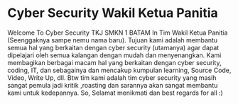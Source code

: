 # Cyber Security Wakil Ketua Panitia

Welcome To Cyber Security TKJ SMKN 1 BATAM In Tim Wakil Ketua Panitia (Seenggaknya sampe nemu nama baru).
Tujuan kami adalah membantu semua hal yang berkaitan dengan cyber security (utamanya) agar dapat dipelajari oleh semua kalangan dengan mudah dan menyenangkan.
Kami membagikan berbagai macam hal yang berkaitan dengan cyber security, coding, IT, dan sebagainya dan mencakup kumpulan learning, Source Code, Video, Write Up, dll.
Btw tim kami adalah tim cyber security yang masih sangat pemula jadi kritik ,roasting dan sarannya akan sangat membantu kami untuk kedepannya.
So, Selamat menikmati dan best regards for all :)


<!---
CSTKJ25/CSTKJ25 is a ✨ special ✨ repository because its `README.md` (this file) appears on your GitHub profile.
You can click the Preview link to take a look at your changes.
--->
